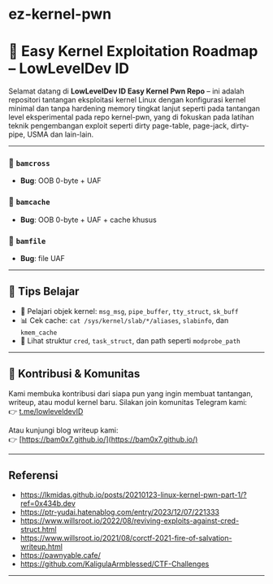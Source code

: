 # ez-kernel-pwn
# 🧠 Easy Kernel Exploitation Roadmap – LowLevelDev ID

Selamat datang di **LowLevelDev ID Easy Kernel Pwn Repo** – ini adalah repositori tantangan eksploitasi kernel Linux dengan konfigurasi kernel minimal dan tanpa hardening memory tingkat lanjut seperti pada tantangan level eksperimental pada repo kernel-pwn, yang di fokuskan pada latihan teknik pengembangan exploit seperti dirty page-table, page-jack, dirty-pipe, USMA dan lain-lain.

---

### 🧪 `bamcross`
- **Bug**: OOB 0-byte + UAF

### 🧪 `bamcache`
- **Bug**: OOB 0-byte + UAF + cache khusus

### 🧪 `bamfile`
- **Bug**: file UAF

---

## 📘 Tips Belajar
- 🧠 Pelajari objek kernel: `msg_msg`, `pipe_buffer`, `tty_struct`, `sk_buff`
- 📊 Cek cache: `cat /sys/kernel/slab/*/aliases`, `slabinfo`, dan `kmem_cache`
- 🔐 Lihat struktur `cred`, `task_struct`, dan path seperti `modprobe_path`

---

## 🤝 Kontribusi & Komunitas

Kami membuka kontribusi dari siapa pun yang ingin membuat tantangan, writeup, atau modul kernel baru. Silakan join komunitas Telegram kami:  
👉 [t.me/lowleveldevID](https://t.me/lowleveldevID)

Atau kunjungi blog writeup kami:  
👉 [https://bam0x7.github.io/](https://bam0x7.github.io/)

---

## Referensi
- https://lkmidas.github.io/posts/20210123-linux-kernel-pwn-part-1/?ref=0x434b.dev
- https://ptr-yudai.hatenablog.com/entry/2023/12/07/221333
- https://www.willsroot.io/2022/08/reviving-exploits-against-cred-struct.html
- https://www.willsroot.io/2021/08/corctf-2021-fire-of-salvation-writeup.html
- https://pawnyable.cafe/
- https://github.com/KaligulaArmblessed/CTF-Challenges
---



